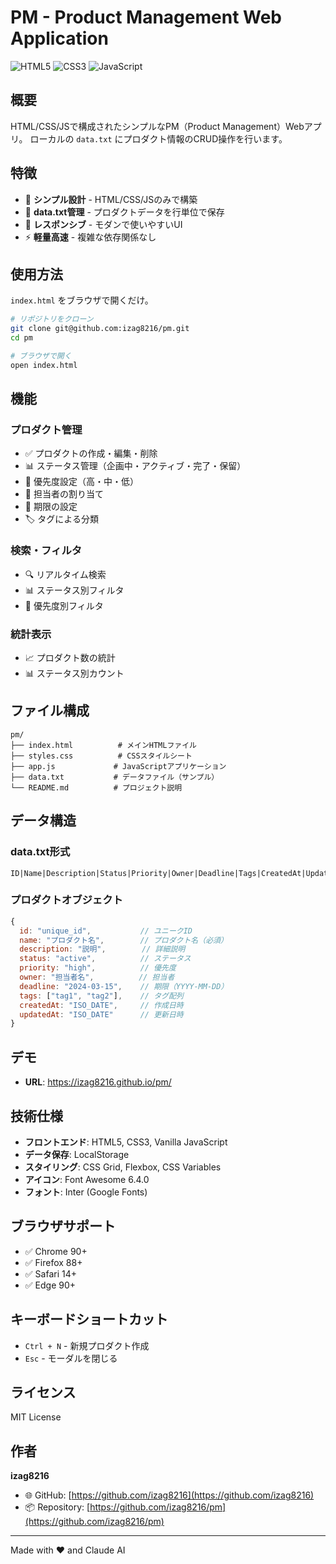 # PM - Product Management Web Application

![HTML5](https://img.shields.io/badge/HTML5-E34F26?style=flat-square&logo=html5&logoColor=white)
![CSS3](https://img.shields.io/badge/CSS3-1572B6?style=flat-square&logo=css3&logoColor=white)
![JavaScript](https://img.shields.io/badge/JavaScript-F7DF1E?style=flat-square&logo=javascript&logoColor=black)

## 概要

HTML/CSS/JSで構成されたシンプルなPM（Product Management）Webアプリ。
ローカルの `data.txt` にプロダクト情報のCRUD操作を行います。

## 特徴

- 🎯 **シンプル設計** - HTML/CSS/JSのみで構築
- 📄 **data.txt管理** - プロダクトデータを行単位で保存
- 📱 **レスポンシブ** - モダンで使いやすいUI
- ⚡ **軽量高速** - 複雑な依存関係なし

## 使用方法

`index.html` をブラウザで開くだけ。

```bash
# リポジトリをクローン
git clone git@github.com:izag8216/pm.git
cd pm

# ブラウザで開く
open index.html
```

## 機能

### プロダクト管理
- ✅ プロダクトの作成・編集・削除
- 📊 ステータス管理（企画中・アクティブ・完了・保留）
- 🎯 優先度設定（高・中・低）
- 👤 担当者の割り当て
- 📅 期限の設定
- 🏷️ タグによる分類

### 検索・フィルタ
- 🔍 リアルタイム検索
- 📊 ステータス別フィルタ
- 🎯 優先度別フィルタ

### 統計表示
- 📈 プロダクト数の統計
- 📊 ステータス別カウント

## ファイル構成

```
pm/
├── index.html          # メインHTMLファイル
├── styles.css          # CSSスタイルシート
├── app.js             # JavaScriptアプリケーション
├── data.txt           # データファイル（サンプル）
└── README.md          # プロジェクト説明
```

## データ構造

### data.txt形式
```
ID|Name|Description|Status|Priority|Owner|Deadline|Tags|CreatedAt|UpdatedAt
```

### プロダクトオブジェクト
```javascript
{
  id: "unique_id",           // ユニークID
  name: "プロダクト名",        // プロダクト名（必須）
  description: "説明",        // 詳細説明
  status: "active",          // ステータス
  priority: "high",          // 優先度
  owner: "担当者名",          // 担当者
  deadline: "2024-03-15",    // 期限（YYYY-MM-DD）
  tags: ["tag1", "tag2"],    // タグ配列
  createdAt: "ISO_DATE",     // 作成日時
  updatedAt: "ISO_DATE"      // 更新日時
}
```

## デモ

- **URL**: https://izag8216.github.io/pm/

## 技術仕様

- **フロントエンド**: HTML5, CSS3, Vanilla JavaScript
- **データ保存**: LocalStorage
- **スタイリング**: CSS Grid, Flexbox, CSS Variables
- **アイコン**: Font Awesome 6.4.0
- **フォント**: Inter (Google Fonts)

## ブラウザサポート

- ✅ Chrome 90+
- ✅ Firefox 88+
- ✅ Safari 14+
- ✅ Edge 90+

## キーボードショートカット

- `Ctrl + N` - 新規プロダクト作成
- `Esc` - モーダルを閉じる

## ライセンス

MIT License

## 作者

**izag8216**
- 🌐 GitHub: [https://github.com/izag8216](https://github.com/izag8216)
- 📦 Repository: [https://github.com/izag8216/pm](https://github.com/izag8216/pm)

---

Made with ❤️ and Claude AI
